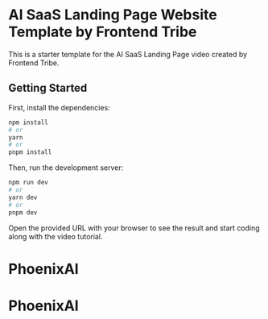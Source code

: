 # AI SaaS Landing Page Website Template by Frontend Tribe

This is a starter template for the AI SaaS Landing Page video created by Frontend Tribe.

## Getting Started

First, install the dependencies:

```bash
npm install
# or
yarn
# or
pnpm install
```

Then, run the development server:

```bash
npm run dev
# or
yarn dev
# or
pnpm dev
```

Open the provided URL with your browser to see the result and start coding along with the video tutorial.
# PhoenixAI
# PhoenixAI

